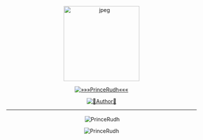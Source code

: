 
<div align="center">
  <p align="center">
<img src="https://i.imgur.com/G1a03O8.jpeg" alt="jpeg" width="200" height="200"/>
</p>
 <p align="center">
<a href="#"><img title="»»»PrinceRudh«««" src="https://img.shields.io/badge/PrinceRudh-white?colorA=%23ff0000&colorB=%23017e40&style=for-the-badge"></a>
</p>
  <p align="center">
<a href="https://github.com/PrinceRudh/Rudhra"><img title="👾Author👾" src="https://img.shields.io/badge/Author-PrinceRudh/Rudhra?color=black&style=for-the-badge&logo=github"></a>

</p>

---
<p align="center">

<p>&nbsp;<img align="center" src="https://github-readme-stats.vercel.app/api?username=PrinceRudh&show_icons=true&theme=tokyonight&locale=en" alt="PrinceRudh" /></p>

<p><img align="center" src="https://github-readme-streak-stats.herokuapp.com/?user=PrinceRudh&theme=tokyonight" alt="PrinceRudh" /></p>
</p>

